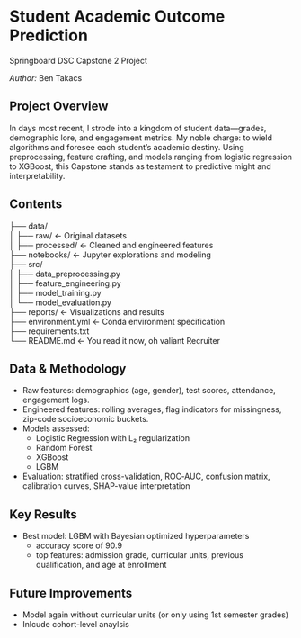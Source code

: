 # Student Academic Outcome Prediction

Springboard DSC Capstone 2 Project

_Author:_ Ben Takacs

## Project Overview
In days most recent, I strode into a kingdom of student data—grades, demographic lore, and engagement metrics. My noble charge: to wield algorithms and foresee each student’s academic destiny. Using preprocessing, feature crafting, and models ranging from logistic regression to XGBoost, this Capstone stands as testament to predictive might and interpretability.

## Contents
├── data/               
│   ├── raw/            ← Original datasets  
│   ├── processed/      ← Cleaned and engineered features  
├── notebooks/          ← Jupyter explorations and modeling  
├── src/                
│   ├── data_preprocessing.py  
│   ├── feature_engineering.py  
│   ├── model_training.py  
│   └── model_evaluation.py  
├── reports/            ← Visualizations and results  
├── environment.yml     ← Conda environment specification  
├── requirements.txt    
└── README.md           ← You read it now, oh valiant Recruiter

## Data & Methodology
- Raw features: demographics (age, gender), test scores, attendance, engagement logs.
- Engineered features: rolling averages, flag indicators for missingness, zip-code socioeconomic buckets.
- Models assessed:
	- Logistic Regression with L₂ regularization
 	- Random Forest
 	- XGBoost
	- LGBM
- Evaluation: stratified cross-validation, ROC‑AUC, confusion matrix, calibration curves, SHAP-value interpretation

## Key Results
- Best model: LGBM with Bayesian optimized hyperparameters
  - accuracy score of 90.9
  - top features: admission grade, curricular units, previous qualification, and age at enrollment

 ## Future Improvements
 - Model again without curricular units (or only using 1st semester grades)
 - Inlcude cohort-level anaylsis
